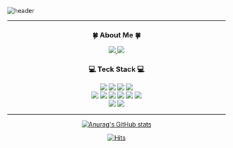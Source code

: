 ![header](https://capsule-render.vercel.app/api?type=soft&color=0:EECDA3,100:ff8fbf&text=Welcome%20to%20Ahyeon's%20GitHub!%20&fontSize=45&fontColor=FFFFFF&animation=twinkling)
<hr>
<div align=center> 
<h3>🍀 About Me 🍀 </h3>
  <a href= "https://cooing-caraway-2f1.notion.site/162516e994b3804caa27c3648f3bf6a2?pvs=4">
    <img src="https://img.shields.io/badge/Notion-000000?style=flat&logo=notion&logoColor=white">
  </a>
  <a href= "https://velog.io/@aaah11/posts">
    <img src="https://img.shields.io/badge/Velog-20C997?style=flat&logo=velog&logoColor=white">
  </a><br>
  <h3>💻 Teck Stack 💻</h3>
<img src="https://img.shields.io/badge/Java-007396?style=for-the-badge&logo=Java&logoColor=white"/>
<img src="https://img.shields.io/badge/Python-3776AB?style=for-the-badge&logo=Python&logoColor=white">
<img src="https://img.shields.io/badge/SpringBoot-6DB33F?style=for-the-badge&logo=springboot&logoColor=white">
<img src="https://img.shields.io/badge/MySQL-4479A1?style=for-the-badge&logo=MySQL&logoColor=white"><br>
<img src="https://img.shields.io/badge/MariaDB-003545?style=flat&logo=mariadb&logoColor=white">
<img src="https://img.shields.io/badge/AndroidStudio-3DDC84?style=flat&logo=AndroidStudio&logoColor=white">
<img src="https://img.shields.io/badge/Spring-6DB33F?style=flat&logo=spring&logoColor=white">
<img src="https://img.shields.io/badge/html5-E34F26?style=flat&logo=html5&logoColor=white">
<img src="https://img.shields.io/badge/JavaScript-F7DF1E?style=flat&logo=javascript&logoColor=black">
<img src="https://img.shields.io/badge/AWS-232F3E?style=flat&logo=amazonwebservices&logoColor=white"><br>
<img src="https://img.shields.io/badge/GitHub-181717?style=flat&logo=github&logoColor=white">
<img src="https://img.shields.io/badge/Git-F05032?style=flat&logo=git&logoColor=white">
<hr>
  
[![Anurag's GitHub stats](https://github-readme-stats.vercel.app/api?username=ppyong11&show_icons=true&theme=rose)](https://github.com/anuraghazra/github-readme-stats)

  
[![Hits](https://hits.seeyoufarm.com/api/count/incr/badge.svg?url=https%3A%2F%2Fgithub.com%2Fppyong11&count_bg=%23B6E498&title_bg=%23436246&icon=github.svg&icon_color=%23E7E7E7&title=GitHub&edge_flat=false)](https://hits.seeyoufarm.com)
</div>
